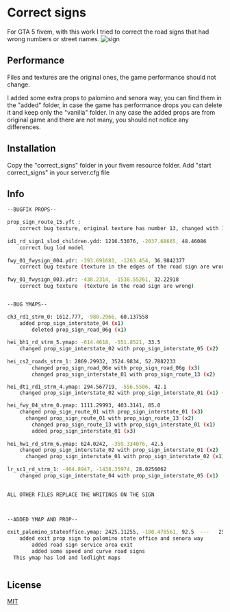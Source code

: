 # Correct signs
For GTA 5 fivem, with this work I tried to correct the road signs that had wrong numbers or street names.
![sign](https://github.com/user-attachments/assets/bfda8072-bf02-4c02-9723-ef0c1c2d33b0)

## Performance
Files and textures are the original ones, the game performance should not change.

I added some extra props to palomino and senora way, you can find them in the "added" folder, in case the game has performance drops you can delete it and keep only the "vanilla" folder.
In any case the added props are from original game and there are not many, you should not notice any differences.

## Installation
Copy the "correct_signs" folder in your fivem resource folder.
Add "start correct_signs" in your server.cfg file


## Info

```bash
--BUGFIX PROPS--

prop_sign_route_15.yft : 
    correct bug texture, original texture has number 13, changed with 15
		
id1_rd_sign1_slod_children.ydd: 1216.53076, -2037.68665, 48.46086
    correct bug lod model
		
fwy_01_fwysign_004.ydr: -393.691681, -1263.454, 36.9842377
    correct bug texture (texture in the edges of the road sign are wrong)
		
fwy_01_fwysign_003.ydr: -438.2314, -1538.55261, 32.22918
    correct bug texture  (texture in the road sign are wrong)


--BUG YMAPS--

ch3_rd1_strm_0: 1612.777, -980.2966, 60.137558
    added prop_sign_interstate_04 (x1)
		deleted prop_sign_road_06g (x1)
		
hei_bh1_rd_strm_5.ymap: -614.4618, -551.8521, 33.5
    changed prop_sign_interstate_02 with prop_sign_interstate_05 (x2)
		
hei_cs2_roads_strm_1: 2869.29932, 3524.9834, 52.7882233
		changed prop_sign_road_06e with prop_sign_road_06g (x3)
		changed prop_sign_interstate_01 with prop_sign_route_13 (x2)

hei_dt1_rd1_strm_4.ymap: 294.567719, -556.5506, 42.1
    changed prop_sign_interstate_02 with prop_sign_interstate_01 (x1) (pillbox)

hei_fwy_04_strm_0.ymap: 1111.29993, 403.3141, 85.0
    changed prop_sign_route_01 with prop_sign_interstate_01 (x3)
	  changed prop_sign_route_01 with prop_sign_route_13 (x2)
		changed prop_sign_route_13 with prop_sign_interstate_01 (x1)		
		added prop_sign_interstate_01 (x3)	
	
hei_hw1_rd_strm_6.ymap: 624.0242, -359.334076, 42.5
    changed prop_sign_interstate_02 with prop_sign_interstate_01 (x2)
	  changed prop_sign_interstate_01 with prop_sign_interstate_02 (x1)
	
lr_sc1_rd_strm_1: -464.8947, -1438.35974, 28.0256062
    changed prop_sign_interstate_04 with prop_sign_interstate_05 (x1)
	

ALL OTHER FILES REPLACE THE WRITINGS ON THE SIGN

	
	
--ADDED YMAP AND PROP--

exit_palomino_stateoffice.ymap: 2425.11255, -180.478561, 92.5  ---   2510.49927, 896.632141, 86.2
    added exit prop sign to palomino state office and senora way
		added road sign service area exit 
		added some speed and curve road signs
  This ymap has lod and lodlight maps



```

## License

[MIT](https://choosealicense.com/licenses/mit/)
